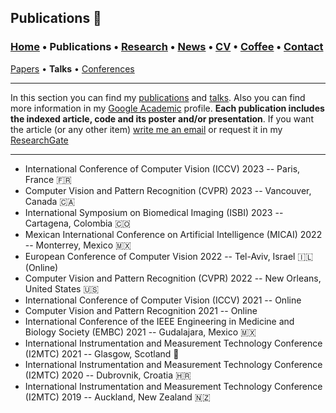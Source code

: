 ## Publications 📑
###  [Home](/index) • Publications  • [Research](/research) • [News](/news) • [CV](/brief_cv) • [Coffee](/coffee) • [Contact](/contact)
[Papers](/publications) • **Talks** • [Conferences](/conference)

---


In this section you can find my [publications](/publications) and [talks](/talks). Also you can find more information in my <a href="https://scholar.google.es/citations?user=IlG06bYAAAAJ&hl=es" target="_blank">Google Academic</a> profile. **Each publication includes the indexed article, code and its poster and/or presentation**. If you want the article (or any other item) [write me an email](mailto:francisco.lopez@ieee.org?subject=[GitHub]%20Hello,%20Francisco) or request it in my <a href="https://www.researchgate.net/profile/Francisco-Lopez-Tiro" target="_blank">ResearchGate</a>


---

* International Conference of Computer Vision (ICCV) 2023 -- Paris, France 🇫🇷
* Computer Vision and Pattern Recognition (CVPR) 2023 --  Vancouver, Canada 🇨🇦
* International Symposium on Biomedical Imaging (ISBI) 2023 -- Cartagena, Colombia 🇨🇴
* Mexican International Conference on Artificial Intelligence (MICAI) 2022 -- Monterrey, Mexico 🇲🇽
* European Conference of Computer Vision 2022 -- Tel-Aviv, Israel 🇮🇱 (Online)
* Computer Vision and Pattern Recognition (CVPR) 2022 -- New Orleans, United States 🇺🇸
* International Conference of Computer Vision (ICCV) 2021 -- Online 
* Computer Vision and Pattern Recognition 2021 -- Online
* International Conference of the IEEE Engineering in Medicine and Biology Society (EMBC) 2021 -- Gudalajara, Mexico 🇲🇽
* International Instrumentation and Measurement Technology Conference (I2MTC) 2021 -- Glasgow, Scotland 🏴󠁧󠁢󠁳󠁣󠁴󠁿
* International Instrumentation and Measurement Technology Conference (I2MTC) 2020 -- Dubrovnik, Croatia 🇭🇷
* International Instrumentation and Measurement Technology Conference (I2MTC) 2019 -- Auckland, New Zealand 🇳🇿
